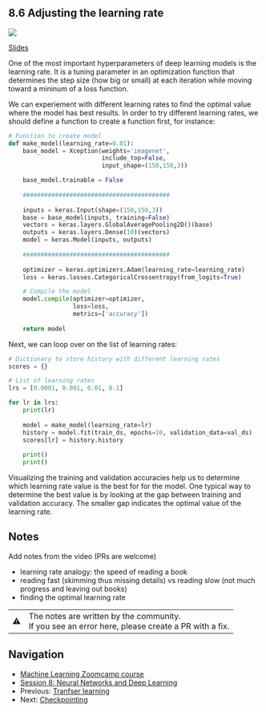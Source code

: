 ## 8.6 Adjusting the learning rate

<a href="https://www.youtube.com/watch?v=2gPmRRGz0Hc&list=PL3MmuxUbc_hIhxl5Ji8t4O6lPAOpHaCLR"><img src="images/thumbnail-8-06.jpg"></a>

[Slides](https://www.slideshare.net/AlexeyGrigorev/ml-zoomcamp-8-neural-networks-and-deep-learning-250592316)


One of the most important hyperparameters of deep learning models is the learning rate. It is a tuning parameter in an optimization function that determines the step size (how big or small) at each iteration while moving toward a mininum of a loss function.

We can experiement with different learning rates to find the optimal value where the model has best results. In order to try different learning rates, we should define a function to create a function first, for instance:

```python
# Function to create model
def make_model(learning_rate=0.01):
    base_model = Xception(weights='imagenet',
                          include_top=False,
                          input_shape=(150,150,3))

    base_model.trainable = False
    
    #########################################
    
    inputs = keras.Input(shape=(150,150,3))
    base = base_model(inputs, training=False)
    vectors = keras.layers.GlobalAveragePooling2D()(base)
    outputs = keras.layers.Dense(10)(vectors)
    model = keras.Model(inputs, outputs)
    
    #########################################
    
    optimizer = keras.optimizers.Adam(learning_rate=learning_rate)
    loss = keras.losses.CategoricalCrossentropy(from_logits=True)

    # Compile the model
    model.compile(optimizer=optimizer,
                  loss=loss,
                  metrics=['accuracy'])
    
    return model
```

Next, we can loop over on the list of learning rates:

```python
# Dictionary to store history with different learning rates
scores = {}

# List of learning rates
lrs = [0.0001, 0.001, 0.01, 0.1]

for lr in lrs:
    print(lr)
    
    model = make_model(learning_rate=lr)
    history = model.fit(train_ds, epochs=10, validation_data=val_ds)
    scores[lr] = history.history
    
    print()
    print()
```

Visualizing the training and validation accuracies help us to determine which learning rate value is the best for for the model. One typical way to determine the best value is by looking at the gap between training and validation accuracy. The smaller gap indicates the optimal value of the learning rate.


## Notes

Add notes from the video (PRs are welcome)

* learning rate analogy: the speed of reading a book
* reading fast (skimming thus missing details) vs reading slow (not much progress and leaving out books)
* finding the optimal learning rate

<table>
   <tr>
      <td>⚠️</td>
      <td>
         The notes are written by the community. <br>
         If you see an error here, please create a PR with a fix.
      </td>
   </tr>
</table>


## Navigation

* [Machine Learning Zoomcamp course](../)
* [Session 8: Neural Networks and Deep Learning](./)
* Previous: [Tranfser learning](05-transfer-learning.md)
* Next: [Checkpointing](07-checkpointing.md)
